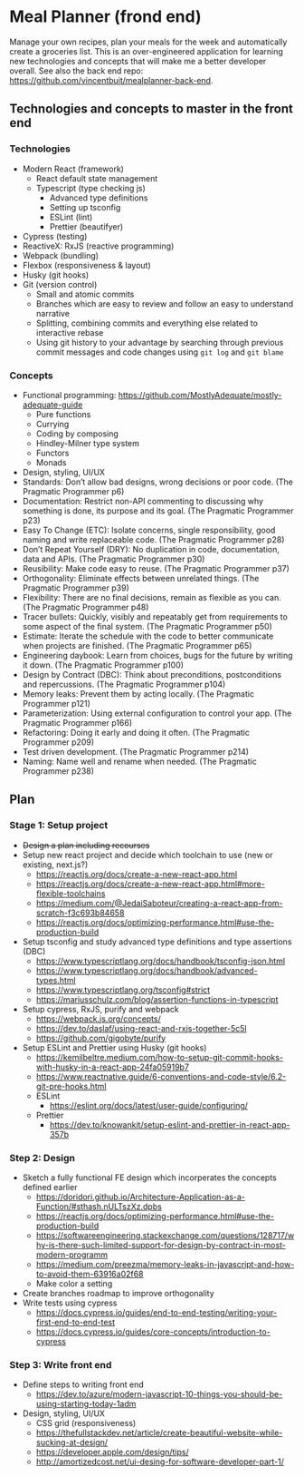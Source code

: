 # Meal Planner (frond end)

Manage your own recipes, plan your meals for the week and automatically create a groceries list. This is an over-engineered application for learning new technologies and concepts that will make me a better developer overall. See also the back end repo: https://github.com/vincentbuit/mealplanner-back-end.

## Technologies and concepts to master in the front end

### Technologies

- Modern React (framework)
    - React default state management
    - Typescript (type checking js)
        - Advanced type definitions
        - Setting up tsconfig
        - ESLint (lint)
        - Prettier (beautifyer)
- Cypress (testing)
- ReactiveX: RxJS (reactive programming)
- Webpack (bundling)
- Flexbox (responsiveness & layout)
- Husky (git hooks)
- Git (version control)
    - Small and atomic commits
    - Branches which are easy to review and follow an easy to understand narrative
    - Splitting, combining commits and everything else related to interactive rebase    
    - Using git history to your advantage by searching through previous commit messages and code changes using ```git log``` and ```git blame```

### Concepts

- Functional programming: https://github.com/MostlyAdequate/mostly-adequate-guide
    - Pure functions
    - Currying
    - Coding by composing
    - Hindley-Milner type system
    - Functors
    - Monads
- Design, styling, UI/UX
- Standards: Don’t allow bad designs, wrong decisions or poor code. (The Pragmatic Programmer p6)
- Documentation: Restrict non-API commenting to discussing why something is done, its purpose and its goal. (The Pragmatic Programmer p23)
- Easy To Change (ETC): Isolate concerns, single responsibility, good naming and write replaceable code. (The Pragmatic Programmer p28)
- Don’t Repeat Yourself (DRY): No duplication in code, documentation, data and APIs. (The Pragmatic Programmer p30)
- Reusibility: Make code easy to reuse. (The Pragmatic Programmer p37)
- Orthogonality: Eliminate effects between unrelated things. (The Pragmatic Programmer p39)
- Flexibility: There are no final decisions, remain as flexible as you can. (The Pragmatic Programmer p48)
- Tracer bullets: Quickly, visibly and repeatably get from requirements to some aspect of the final system. (The Pragmatic Programmer p50)
- Estimate: Iterate the schedule with the code to better communicate when projects are finished. (The Pragmatic Programmer p65)
- Engineering daybook: Learn from choices, bugs for the future by writing it down. (The Pragmatic Programmer p100)
- Design by Contract (DBC): Think about preconditions, postconditions and repercussions. (The Pragmatic Programmer p104)
- Memory leaks: Prevent them by acting locally. (The Pragmatic Programmer p121)
- Parameterization: Using external configuration to control your app. (The Pragmatic Programmer p166)
- Refactoring: Doing it early and doing it often. (The Pragmatic Programmer p209)
- Test driven development. (The Pragmatic Programmer p214)
- Naming: Name well and rename when needed. (The Pragmatic Programmer p238)

## Plan

### Stage 1: Setup project

- ~~Design a plan including recourses~~
- Setup new react project and decide which toolchain to use (new or existing, next.js?)
    - https://reactjs.org/docs/create-a-new-react-app.html
    - https://reactjs.org/docs/create-a-new-react-app.html#more-flexible-toolchains
    - https://medium.com/@JedaiSaboteur/creating-a-react-app-from-scratch-f3c693b84658
    - https://reactjs.org/docs/optimizing-performance.html#use-the-production-build
- Setup tsconfig and study advanced type definitions and type assertions (DBC)
    - https://www.typescriptlang.org/docs/handbook/tsconfig-json.html
    - https://www.typescriptlang.org/docs/handbook/advanced-types.html
    - https://www.typescriptlang.org/tsconfig#strict
    - https://mariusschulz.com/blog/assertion-functions-in-typescript
- Setup cypress, RxJS, purify and webpack
    - https://webpack.js.org/concepts/
    - https://dev.to/daslaf/using-react-and-rxjs-together-5c5l
    - https://github.com/gigobyte/purify
- Setup ESLint and Prettier using Husky (git hooks)
    - https://kemilbeltre.medium.com/how-to-setup-git-commit-hooks-with-husky-in-a-react-app-24fa05919b7
    - https://www.reactnative.guide/6-conventions-and-code-style/6.2-git-pre-hooks.html
    - ESLint
        - https://eslint.org/docs/latest/user-guide/configuring/
    - Prettier
        - https://dev.to/knowankit/setup-eslint-and-prettier-in-react-app-357b

### Step 2: Design

- Sketch a fully functional FE design which incorperates the concepts defined earlier
    - https://doridori.github.io/Architecture-Application-as-a-Function/#sthash.nULTszXz.dpbs
    - https://reactjs.org/docs/optimizing-performance.html#use-the-production-build
    - https://softwareengineering.stackexchange.com/questions/128717/why-is-there-such-limited-support-for-design-by-contract-in-most-modern-programm
    - https://medium.com/preezma/memory-leaks-in-javascript-and-how-to-avoid-them-63916a02f68
    - Make color a setting
- Create branches roadmap to improve orthogonality
- Write tests using cypress
    - https://docs.cypress.io/guides/end-to-end-testing/writing-your-first-end-to-end-test
    - https://docs.cypress.io/guides/core-concepts/introduction-to-cypress

### Step 3: Write front end

- Define steps to writing front end
    - https://dev.to/azure/modern-javascript-10-things-you-should-be-using-starting-today-1adm
- Design, styling, UI/UX
    - CSS grid (responsiveness)
    - https://thefullstackdev.net/article/create-beautiful-website-while-sucking-at-design/
    - https://developer.apple.com/design/tips/
    - http://amortizedcost.net/ui-desing-for-software-developer-part-1/
